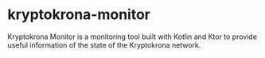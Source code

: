 # kryptokrona-monitor
Kryptokrona Monitor is a monitoring tool built with Kotlin and Ktor to provide useful information of the state of the Kryptokrona network.
